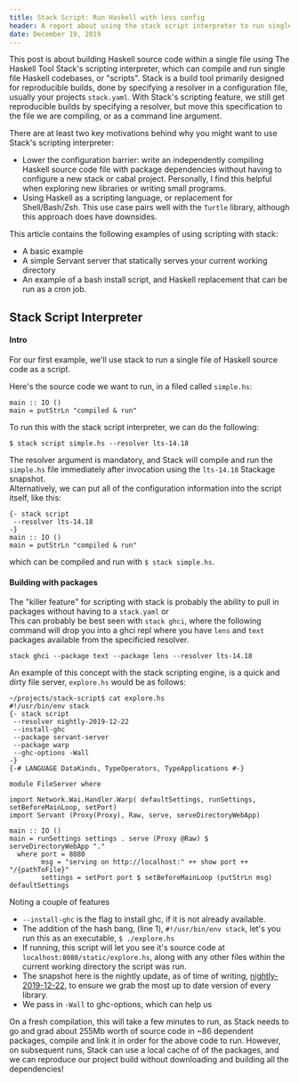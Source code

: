 ```yaml
---
title: Stack Script: Run Haskell with less config
header: A report about using the stack script interpreter to run single file haskell scripts
date: December 19, 2019
---
```


This post is about building Haskell source code within a single file using The Haskell Tool Stack's scripting interpreter, which can compile and run single file Haskell codebases, or "scripts".
Stack is a build tool primarily designed for reproducible builds, done by specifying a resolver in a configuration file, usually your projects `stack.yaml`. 
With Stack's scripting feature, we still get reproducible builds by specifying a resolver, but move this specification to the file we are compiling, or as a command line argument. 

There are at least two key motivations behind why you might want to use Stack's scripting interpreter:
 - Lower the configuration barrier: write an independently compiling Haskell source code file with package dependencies without having to configure a new stack or cabal project. Personally, I find this helpful when exploring new libraries or writing small programs. 
 - Using Haskell as a scripting language, or replacement for Shell/Bash/Zsh. This use case pairs well with the `Turtle` library, although this approach does have downsides. 

This article contains the following examples of using scripting with stack:
 - A basic example
 - A simple Servant server that statically serves your current working directory
 - An example of a bash install script, and Haskell replacement that can be run as a cron job. 

## Stack Script Interpreter
#### Intro
For our first example, we'll use stack to run a single file of Haskell source code as a script.

Here's the source code we want to run, in a filed called `simple.hs`:
```
main :: IO ()
main = putStrLn "compiled & run"
```
To run this with the stack script interpreter, we can do the following:
```
$ stack script simple.hs --resolver lts-14.18
```
The resolver argument is mandatory, and Stack will compile and run the `simple.hs` file immediately after invocation using the `lts-14.18` Stackage snapshot.      
Alternatively, we can put all of the configuration information into the script itself, like this: 
```
{- stack script 
 --resolver lts-14.18
-}
main :: IO ()
main = putStrLn "compiled & run"
```
which can be compiled and run with `$ stack simple.hs`. 


#### Building with packages
The "killer feature" for scripting with stack is probably the ability to pull in packages without having to a `stack.yaml` or  
This can probably be best seen with `stack ghci`, where the following command will drop you into a ghci repl where you have `lens` and `text` packages available from the specificied resolver. 
```
stack ghci --package text --package lens --resolver lts-14.18
```
An example of this concept with the stack scripting engine, is a quick and dirty file server, `explore.hs` would be as follows:
```
~/projects/stack-script$ cat explore.hs
#!/usr/bin/env stack
{- stack script
 --resolver nightly-2019-12-22
 --install-ghc
 --package servant-server
 --package warp
 --ghc-options -Wall
-}
{-# LANGUAGE DataKinds, TypeOperators, TypeApplications #-}

module FileServer where

import Network.Wai.Handler.Warp( defaultSettings, runSettings, setBeforeMainLoop, setPort)
import Servant (Proxy(Proxy), Raw, serve, serveDirectoryWebApp)

main :: IO ()
main = runSettings settings . serve (Proxy @Raw) $ serveDirectoryWebApp "."
  where port = 8080
        msg = "serving on http://localhost:" ++ show port ++ "/{pathToFile}"
        settings = setPort port $ setBeforeMainLoop (putStrLn msg) defaultSettings
```

Noting a couple of features
 - `--install-ghc` is the flag to install ghc, if it is not already available.
 - The addition of the hash bang, (line 1), `#!/usr/bin/env stack`, let's you run this as an executable, `$ ./explore.hs`
 - If running, this script will let you see it's source code at `localhost:8080/static/explore.hs`, along with any other files within the current working directory the script was run.
 - The snapshot here is the nightly update, as of time of writing, [nightly-2019-12-22](https://www.stackage.org/nightly-2019-12-22), to ensure we grab the most up to date version of every library.
 - We pass in `-Wall` to ghc-options, which can help us

On a fresh compilation, this will take a few minutes to run, as Stack needs to go and grad about 255Mb worth of source code in ~86 dependent packages, compile and link it in order for the above code to run.
However, on subsequent runs, Stack can use a local cache of of the packages, and we can reproduce our project build without downloading and building all the dependencies! 

